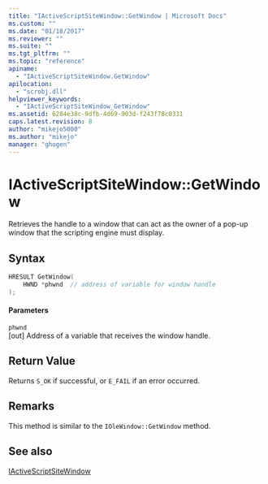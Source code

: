 ```yaml
---
title: "IActiveScriptSiteWindow::GetWindow | Microsoft Docs"
ms.custom: ""
ms.date: "01/18/2017"
ms.reviewer: ""
ms.suite: ""
ms.tgt_pltfrm: ""
ms.topic: "reference"
apiname: 
  - "IActiveScriptSiteWindow.GetWindow"
apilocation: 
  - "scrobj.dll"
helpviewer_keywords: 
  - "IActiveScriptSiteWindow_GetWindow"
ms.assetid: 6284e38c-9dfb-4d69-903d-f243f78c0331
caps.latest.revision: 8
author: "mikejo5000"
ms.author: "mikejo"
manager: "ghogen"
---
```

# IActiveScriptSiteWindow::GetWindow
Retrieves the handle to a window that can act as the owner of a pop-up window that the scripting engine must display.  
  
## Syntax  
  
```cpp
HRESULT GetWindow(  
    HWND *phwnd  // address of variable for window handle  
);  
```  
  
#### Parameters  
 `phwnd`  
 [out] Address of a variable that receives the window handle.  
  
## Return Value  
 Returns `S_OK` if successful, or `E_FAIL` if an error occurred.  
  
## Remarks  
 This method is similar to the `IOleWindow::GetWindow` method.  
  
## See also  
 [IActiveScriptSiteWindow](../../winscript/reference/iactivescriptsitewindow.md)